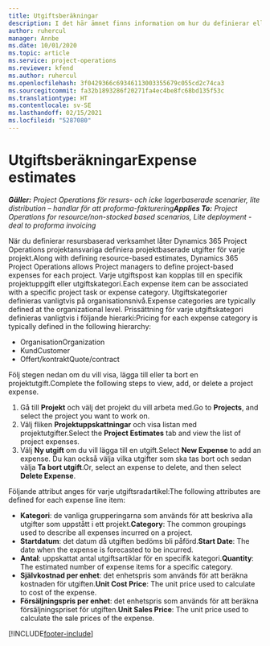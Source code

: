 ```yaml
---
title: Utgiftsberäkningar
description: I det här ämnet finns information om hur du definierar eller uppskattar projektbaserade utgifter.
author: ruhercul
manager: Annbe
ms.date: 10/01/2020
ms.topic: article
ms.service: project-operations
ms.reviewer: kfend
ms.author: ruhercul
ms.openlocfilehash: 3f0429366c69346113003355679c055cd2c74ca3
ms.sourcegitcommit: fa32b1893286f20271fa4ec4be8fc68bd135f53c
ms.translationtype: HT
ms.contentlocale: sv-SE
ms.lasthandoff: 02/15/2021
ms.locfileid: "5287080"
---
```

# <a name="expense-estimates"></a><span data-ttu-id="3f74e-103">Utgiftsberäkningar</span><span class="sxs-lookup"><span data-stu-id="3f74e-103">Expense estimates</span></span>
<span data-ttu-id="3f74e-104">_**Gäller:** Project Operations för resurs- och icke lagerbaserade scenarier, lite distribution – handlar för att proforma-fakturering_</span><span class="sxs-lookup"><span data-stu-id="3f74e-104">_**Applies To:** Project Operations for resource/non-stocked based scenarios, Lite deployment - deal to proforma invoicing_</span></span>

<span data-ttu-id="3f74e-105">När du definierar resursbaserad verksamhet låter Dynamics 365 Project Operations projektansvariga definiera projektbaserade utgifter för varje projekt.</span><span class="sxs-lookup"><span data-stu-id="3f74e-105">Along with defining resource-based estimates, Dynamics 365 Project Operations allows Project managers to define project-based expenses for each project.</span></span> <span data-ttu-id="3f74e-106">Varje utgiftspost kan kopplas till en specifik projektuppgift eller utgiftskategori.</span><span class="sxs-lookup"><span data-stu-id="3f74e-106">Each expense item can be associated with a specific project task or expense category.</span></span> <span data-ttu-id="3f74e-107">Utgiftskategorier definieras vanligtvis på organisationsnivå.</span><span class="sxs-lookup"><span data-stu-id="3f74e-107">Expense categories are typically defined at the organizational level.</span></span> <span data-ttu-id="3f74e-108">Prissättning för varje utgiftskategori definieras vanligtvis i följande hierarki:</span><span class="sxs-lookup"><span data-stu-id="3f74e-108">Pricing for each expense category is typically defined in the following hierarchy:</span></span>

- <span data-ttu-id="3f74e-109">Organisation</span><span class="sxs-lookup"><span data-stu-id="3f74e-109">Organization</span></span>
- <span data-ttu-id="3f74e-110">Kund</span><span class="sxs-lookup"><span data-stu-id="3f74e-110">Customer</span></span>
- <span data-ttu-id="3f74e-111">Offert/kontrakt</span><span class="sxs-lookup"><span data-stu-id="3f74e-111">Quote/contract</span></span>

<span data-ttu-id="3f74e-112">Följ stegen nedan om du vill visa, lägga till eller ta bort en projektutgift.</span><span class="sxs-lookup"><span data-stu-id="3f74e-112">Complete the following steps to view, add, or delete a project expense.</span></span>

1. <span data-ttu-id="3f74e-113">Gå till **Projekt** och välj det projekt du vill arbeta med.</span><span class="sxs-lookup"><span data-stu-id="3f74e-113">Go to **Projects**, and select the project you want to work on.</span></span>
2. <span data-ttu-id="3f74e-114">Välj fliken **Projektuppskattningar** och visa listan med projektutgifter.</span><span class="sxs-lookup"><span data-stu-id="3f74e-114">Select the **Project Estimates** tab and view the list of project expenses.</span></span>
3. <span data-ttu-id="3f74e-115">Välj **Ny utgift** om du vill lägga till en utgift.</span><span class="sxs-lookup"><span data-stu-id="3f74e-115">Select **New Expense** to add an expense.</span></span> <span data-ttu-id="3f74e-116">Du kan också välja vilka utgifter som ska tas bort och sedan välja **Ta bort utgift**.</span><span class="sxs-lookup"><span data-stu-id="3f74e-116">Or, select an expense to delete, and then select **Delete Expense**.</span></span>

<span data-ttu-id="3f74e-117">Följande attribut anges för varje utgiftsradartikel:</span><span class="sxs-lookup"><span data-stu-id="3f74e-117">The following attributes are defined for each expense line item:</span></span>

- <span data-ttu-id="3f74e-118">**Kategori**: de vanliga grupperingarna som används för att beskriva alla utgifter som uppstått i ett projekt.</span><span class="sxs-lookup"><span data-stu-id="3f74e-118">**Category**: The common groupings used to describe all expenses incurred on a project.</span></span>
- <span data-ttu-id="3f74e-119">**Startdatum**: det datum då utgiften bedöms bli påförd.</span><span class="sxs-lookup"><span data-stu-id="3f74e-119">**Start Date**: The date when the expense is forecasted to be incurred.</span></span>
- <span data-ttu-id="3f74e-120">**Antal**: uppskattat antal utgiftsartiklar för en specifik kategori.</span><span class="sxs-lookup"><span data-stu-id="3f74e-120">**Quantity**: The estimated number of expense items for a specific category.</span></span>
- <span data-ttu-id="3f74e-121">**Självkostnad per enhet**: det enhetspris som används för att beräkna kostnaden för utgiften.</span><span class="sxs-lookup"><span data-stu-id="3f74e-121">**Unit Cost Price**: The unit price used to calculate to cost of the expense.</span></span>
- <span data-ttu-id="3f74e-122">**Försäljningspris per enhet**: det enhetspris som används för att beräkna försäljningspriset för utgiften.</span><span class="sxs-lookup"><span data-stu-id="3f74e-122">**Unit Sales Price**: The unit price used to calculate the sale prices of the expense.</span></span>



[!INCLUDE[footer-include](../includes/footer-banner.md)]